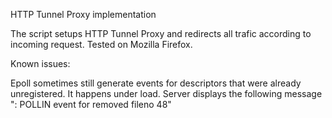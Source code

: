 HTTP Tunnel Proxy implementation

The script setups HTTP Tunnel Proxy and redirects all trafic according to incoming request. Tested on Mozilla Firefox.

Known issues:

Epoll sometimes still generate events for descriptors that were already unregistered.
It happens under load. 
Server displays the following message ": POLLIN event for removed fileno 48"
